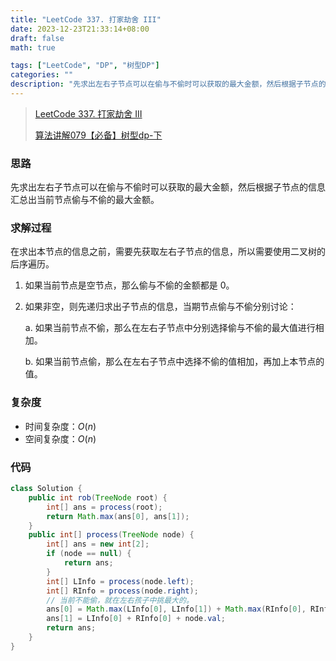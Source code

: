 ```yaml
---
title: "LeetCode 337. 打家劫舍 III"
date: 2023-12-23T21:33:14+08:00
draft: false
math: true

tags: ["LeetCode", "DP", "树型DP"]
categories: ""
description: "先求出左右子节点可以在偷与不偷时可以获取的最大金额，然后根据子节点的信息汇总出当前节点偷与不偷的最大金额。"
---
```


> [LeetCode 337. 打家劫舍 III](https://leetcode.cn/problems/house-robber-iii/)
>
> [算法讲解079【必备】树型dp-下](https://www.bilibili.com/video/BV1ae411f7AC/)

### 思路

先求出左右子节点可以在偷与不偷时可以获取的最大金额，然后根据子节点的信息汇总出当前节点偷与不偷的最大金额。

### 求解过程

在求出本节点的信息之前，需要先获取左右子节点的信息，所以需要使用二叉树的后序遍历。

1. 如果当前节点是空节点，那么偷与不偷的金额都是 0。
2. 如果非空，则先递归求出子节点的信息，当期节点偷与不偷分别讨论：

    a. 如果当前节点不偷，那么在左右子节点中分别选择偷与不偷的最大值进行相加。

    b. 如果当前节点偷，那么在左右子节点中选择不偷的值相加，再加上本节点的值。

### 复杂度

- 时间复杂度：$O(n)$
- 空间复杂度：$O(n)$

### 代码

```java
class Solution {
    public int rob(TreeNode root) {
        int[] ans = process(root);
        return Math.max(ans[0], ans[1]);
    }
    public int[] process(TreeNode node) {
        int[] ans = new int[2];
        if (node == null) {
            return ans;
        }
        int[] LInfo = process(node.left);
        int[] RInfo = process(node.right);
        // 当前不能偷，就在左右孩子中挑最大的。
        ans[0] = Math.max(LInfo[0], LInfo[1]) + Math.max(RInfo[0], RInfo[1]);
        ans[1] = LInfo[0] + RInfo[0] + node.val;
        return ans;
    }
}
```